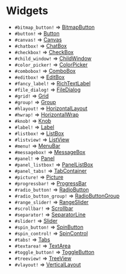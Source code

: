 Widgets
===
- `#bitmap_button!` => [BitmapButton](./widget/bitmap_button.md)
- `#button!` => [Button](./widget/button.md)
- `#canvas!` => [Canvas](./widget/canvas.md)
- `#chatbox!` => [ChatBox](./widget/chat_box.md)
- `#checkbox!` => [CheckBox](./widget/check_box.md)
- `#child_window!` => [ChildWindow](./widget/child_window.md)
- `#color_picker!` => [ColorPicker](./widget/color_picker.md)
- `#combobox!` => [ComboBox](./widget/combo_box.md)
- `#editbox!` => [EditBox](./widget/edit_box.md)
- `#fancy_label!` => [RichTextLabel](./widget/rich_text_label.md)
- `#file_dialog!` => [FileDialog](./widget/file_dialog.md)
- `#grid!` => [Grid](./widget/grid.md)
- `#group!` => [Group](./widget/group.md)
- `#hlayout!` => [HorizontalLayout](./widget/horizontal_layout.md)
- `#hwrap!` => [HorizontalWrap](./widget/horizontal_wrap.md)
- `#knob!` => [Knob](./widget/knob.md)
- `#label!` => [Label](./widget/label.md)
- `#listbox!` => [ListBox](./widget/list_box.md)
- `#listview!` => [ListView](./widget/list_view.md)
- `#menu!` => [MenuBar](./widget/menu_bar.md)
- `#messagebox!` => [MessageBox](./widget/message_box.md)
- `#panel!` => [Panel](./widget/panel.md)
- `#panel_listbox!` => [PanelListBox](./widget/panel_list_box.md)
- `#panel_tabs!` => [TabContainer](./widget/tab_container.md)
- `#picture!` => [Picture](./widget/picture.md)
- `#progressbar!` => [ProgressBar](./widget/progress_bar.md)
- `#radio_button!` => [RadioButton](./widget/radio_button.md)
- `#radio_button_group!` => [RadioButtonGroup](./widget/radio_button_group.md)
- `#range_slider!` => [RangeSlider](./widget/range_slider.md)
- `#scrollbar!` => [Scrollbar](./widget/scrollbar.md)
- `#separator!` => [SeparatorLine](./widget/separator_line.md)
- `#slider!` => [Slider](./widget/slider.md)
- `#spin_button!` => [SpinButton](./widget/spin_button.md)
- `#spin_control!` => [SpinControl](./widget/spin_control.md)
- `#tabs!` => [Tabs](./widget/tabs.md)
- `#textarea!` => [TextArea](./widget/text_area.md)
- `#toggle_button!` => [ToggleButton](./widget/toggle_button.md)
- `#treeview!` => [TreeView](./widget/tree_view.md)
- `#vlayout!` => [VerticalLayout](./widget/vertical_layout.md)
